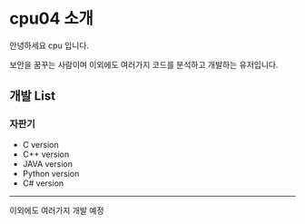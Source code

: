 # cpu04 소개
안녕하세요 cpu 입니다.

보안을 꿈꾸는 사람이며 이외에도 여러가지 코드를 분석하고 개발하는 유저입니다.

## 개발 List
### 자판기
* C version 
* C++ version
* JAVA version
* Python version
* C# version

***
이외에도 여러가지 개발 예정
